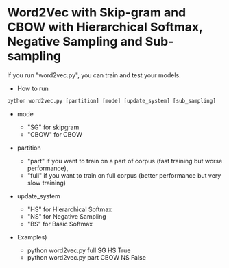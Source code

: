# Word2Vec with Skip-gram and CBOW with Hierarchical Softmax, Negative Sampling and Sub-sampling

If you run "word2vec.py", you can train and test your models.
- How to run
```python
python word2vec.py [partition] [mode] [update_system] [sub_sampling]
```
- mode
  - "SG" for skipgram
  - "CBOW" for CBOW
- partition
  - "part" if you want to train on a part of corpus (fast training but worse performance), 
  - "full" if you want to train on full corpus (better performance but very slow training)
- update_system 
  - "HS" for Hierarchical Softmax
  - "NS" for Negative Sampling
  - "BS" for Basic Softmax

- Examples) 
  - python word2vec.py full SG HS True
  - python word2vec.py part CBOW NS False
